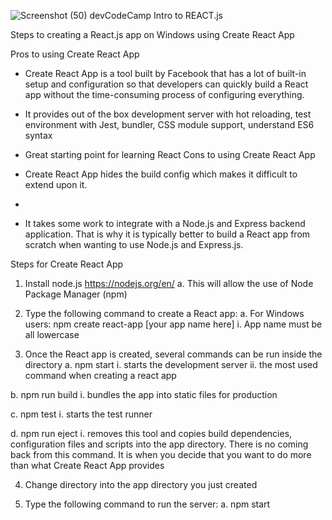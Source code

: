 ![Screenshot (50)](https://user-images.githubusercontent.com/91759734/141602132-28283de5-c9cc-404e-817b-a50d709657ea.png)
devCodeCamp Intro to REACT.js

Steps to creating a React.js app on Windows using Create React App

Pros to using Create React App

- Create React App is a tool built by Facebook that has a lot of built-in setup and configuration so
that developers can quickly build a React app without the time-consuming process of
configuring everything.

- It provides out of the box development server with hot reloading, test environment with Jest,
bundler, CSS module support, understand ES6 syntax

- Great starting point for learning React
Cons to using Create React App

- Create React App hides the build config which makes it difficult to extend upon it.
- 
- It takes some work to integrate with a Node.js and Express backend application. That is why it is
typically better to build a React app from scratch when wanting to use Node.js and Express.js.

Steps for Create React App

1. Install node.js https://nodejs.org/en/
  a. This will allow the use of Node Package Manager (npm)

2. Type the following command to create a React app:
  a. For Windows users: npm create react-app [your app name here]
    i. App name must be all lowercase

3. Once the React app is created, several commands can be run inside the directory
  a. npm start
    i. starts the development server
    ii. the most used command when creating a react app
    
b. npm run build
  i. bundles the app into static files for production
  
c. npm test
  i. starts the test runner
 
d. npm run eject
  i. removes this tool and copies build dependencies, configuration files and scripts
    into the app directory. There is no coming back from this command. It is when
    you decide that you want to do more than what Create React App provides
    
4. Change directory into the app directory you just created

5. Type the following command to run the server:
  a. npm start
